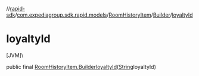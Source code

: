 //[rapid-sdk](../../../../index.md)/[com.expediagroup.sdk.rapid.models](../../index.md)/[RoomHistoryItem](../index.md)/[Builder](index.md)/[loyaltyId](loyalty-id.md)

# loyaltyId

[JVM]\

public final [RoomHistoryItem.Builder](index.md)[loyaltyId](loyalty-id.md)([String](https://docs.oracle.com/javase/8/docs/api/java/lang/String.html)loyaltyId)
